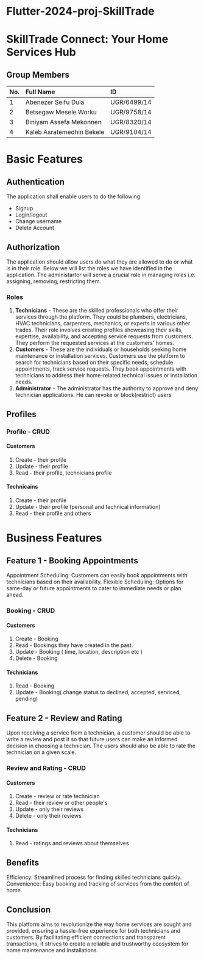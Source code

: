 # Flutter-2024-proj-SkillTrade
# SkillTrade Connect: Your Home Services Hub

## Group Members   
| No.|      Full Name            |     ID        |
|:---| :---                      |    :---       |
| 1  | Abenezer Seifu Dula       | UGR/6499/14   |
| 2  | Betsegaw Mesele Worku     | UGR/9758/14   |
| 3  | Biniyam Assefa Mekonnen   | UGR/8320/14   |
| 4  | Kaleb Asratemedhin Bekele | UGR/9104/14   |

# Basic Features
## Authentication
The application shall enable users to do the following
  <ul>
    <li>Signup</li>
    <li>Login/logout</li>
    <li>Change username</li>
    <li>Delete Account</li>
  </ul>

## Authorization
The application should allow users do what they are allowed to do or what is in their role. Below we will list the roles we have identified in the application. The administartor will serve a crucial role in managing roles i.e. assigning, removing, restricting them. 
  
### Roles
  1. <b>Technicians</b>  - These are the skilled professionals who offer their services through the platform. They could be plumbers, electricians, HVAC technicians, carpenters, mechanics, or experts in various other trades. Their role involves creating profiles showcasing their skills, expertise, availability, and accepting service requests from customers. 
    They perform the requested services at the customers' homes.
  2. <b>Customers</b> - These are the individuals or households seeking home maintenance or installation services. Customers use the platform to search for technicians based on their specific         needs, schedule appointments, track service requests. They book appointments with technicians to address their home-related technical issues or installation needs.
  3. <b>Administrator</b> - The administrator has the authority to approve and deny technician applications. He can revoke or block(restrict) users 
  
## Profiles
 ### Profile - CRUD
 #### Customers
 1. Create - their profile
 2. Update - their profile
 3. Read - their profile, technicians profile
  
  #### Technicains
  1. Create - their profile
  2. Update - their profile (personal and technical information)
  3. Read - their profile and others
     
# Business Features
## Feature 1 - Booking Appointments
Appointment Scheduling: Customers can easily book appointments with technicians based on their availability.
Flexible Scheduling: Options for same-day or future appointments to cater to immediate needs or plan ahead.
  ### Booking - CRUD
  #### Customers
  1. Create - Booking
  2. Read - Bookings they have created in the past.
  3. Update - Booking ( time, location, description etc )
  4. Delete - Booking

  #### Technicians
  1. Read - Booking
  2. Update - Booking( change status to declined, accepted, serviced, pending)

## Feature 2 - Review and Rating
Upon receiving a service from a technician, a customer should be able to write a review and post it so that future users can make an informed decision in choosing a technician. The users should also be able to rate the technician on a given scale.

  ### Review and Rating - CRUD
  #### Customers
  1. Create - review or rate technician
  2. Read - their review or other people's
  3. Update - only their reviews
  4. Delete - only their reviews
  #### Technicians
  1. Read - ratings and reviews about themselves



## Benefits
Efficiency: Streamlined process for finding skilled technicians quickly.
Convenience: Easy booking and tracking of services from the comfort of home.

## Conclusion
This platform aims to revolutionize the way home services are sought and provided, ensuring a hassle-free experience for both technicians and customers. By facilitating efficient connections and transparent transactions, it strives to create a reliable and trustworthy ecosystem for home maintenance and installations.
